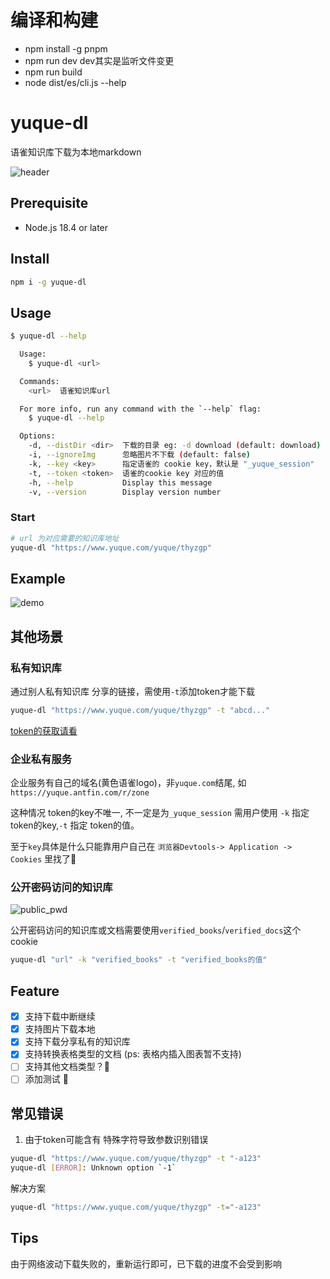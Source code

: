 # 编译和构建

- npm install -g pnpm
- npm run dev
dev其实是监听文件变更
- npm run build
- node dist/es/cli.js --help


# yuque-dl

语雀知识库下载为本地markdown

![header](https://socialify.git.ci/gxr404/yuque-dl/image?description=1&descriptionEditable=%E8%AF%AD%E9%9B%80%E7%9F%A5%E8%AF%86%E5%BA%93%E4%B8%8B%E8%BD%BD&issues=1&logo=https%3A%2F%2Fraw.githubusercontent.com%2Fgxr404%2Fyuque-dl%2Fmain%2Fdocs%2Fassets%2Flogo.png&name=1&pattern=Circuit%20Board&pulls=1&stargazers=1&theme=Light)

## Prerequisite

- Node.js 18.4 or later

## Install

```bash
npm i -g yuque-dl
```

## Usage

```bash
$ yuque-dl --help

  Usage:
    $ yuque-dl <url>

  Commands:
    <url>  语雀知识库url

  For more info, run any command with the `--help` flag:
    $ yuque-dl --help

  Options:
    -d, --distDir <dir>  下载的目录 eg: -d download (default: download)
    -i, --ignoreImg      忽略图片不下载 (default: false)
    -k, --key <key>      指定语雀的 cookie key，默认是 "_yuque_session"
    -t, --token <token>  语雀的cookie key 对应的值
    -h, --help           Display this message
    -v, --version        Display version number
```

### Start

```bash
# url 为对应需要的知识库地址
yuque-dl "https://www.yuque.com/yuque/thyzgp"
```

## Example

![demo](./docs/assets/demo.gif)

## 其他场景

### 私有知识库

通过别人私有知识库 分享的链接，需使用`-t`添加token才能下载

```bash
yuque-dl "https://www.yuque.com/yuque/thyzgp" -t "abcd..."
```

[token的获取请看](./docs/GET_TOEKN.md)

### 企业私有服务

企业服务有自己的域名(黄色语雀logo)，非`yuque.com`结尾, 如`https://yuque.antfin.com/r/zone`

这种情况 token的key不唯一, 不一定是为`_yuque_session` 需用户使用 `-k` 指定 token的key,`-t` 指定 token的值。

至于`key`具体是什么只能靠用户自己在 `浏览器Devtools-> Application -> Cookies` 里找了🤔

### 公开密码访问的知识库

![public_pwd](./docs/assets/public_pwd.png)

公开密码访问的知识库或文档需要使用`verified_books`/`verified_docs`这个cookie

```bash
yuque-dl "url" -k "verified_books" -t "verified_books的值"
```

## Feature

- [x] 支持下载中断继续
- [x] 支持图片下载本地
- [x] 支持下载分享私有的知识库
- [x] 支持转换表格类型的文档 (ps: 表格内插入图表暂不支持)
- [ ] 支持其他文档类型？🤔
- [ ] 添加测试 🤔

## 常见错误

1. 由于token可能含有 特殊字符导致参数识别错误

```bash
yuque-dl "https://www.yuque.com/yuque/thyzgp" -t "-a123"
yuque-dl [ERROR]: Unknown option `-1`
```

解决方案

```bash
yuque-dl "https://www.yuque.com/yuque/thyzgp" -t="-a123"
```

## Tips

由于网络波动下载失败的，重新运行即可，已下载的进度不会受到影响
